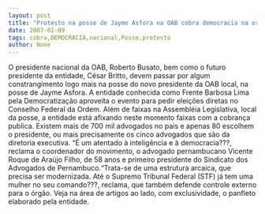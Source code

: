 ```yaml
---
layout: post
title: "Protesto na posse de Jayme Asfora na OAB cobra democracia na ordem nacional"
date: 2007-01-09
tags: cobra,DEMOCRACIA,nacional,Posse,protesto
author: None
---
```

O presidente nacional da OAB, Roberto Busato, bem como o futuro presidente da entidade, César Britto, devem passar por algum constrangimento logo mais na posse do novo presidente da OAB local, na posse de Jayme Asfora.
A entidade conhecida como Frente Barbosa Lima pela Democratização aproveita o evento para pedir eleições diretas no Conselho Federal da Ordem.
Além de faixas na Assembléia Legislativa, local da posse, a entidade está afixando neste momento faixas com a cobrança publica.
Existem mais de 700 mil advogados no pais e apenas 80 escolhem o presidente, ou mais precisamente os cinco advogados que são da diretoria executiva.
“É um atentado à inteligência e à democracia???, reclama o coordenador do movimento, o advogado pernambucano Vicente Roque de Araújo Filho, de 58 anos e primeiro presidente do Sindicato dos Advogados de Pernambuco.“Trata-se de uma estrutura arcaica, que precisa ser modernizada. Até o Supremo Tribunal Federal (STF) já tem uma mulher no seu comando???, reclama, que também defende controle externo para o órgão.
Veja na área de artigos ao lado, com exclusividade, o panfleto elaborado pela entidade. 
